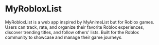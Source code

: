 # MyRobloxList
MyRobloxList is a web app inspired by MyAnimeList but for Roblox games. Users can track, rate, and organize their favorite Roblox experiences, discover trending titles, and follow others' lists. Built for the Roblox community to showcase and manage their game journeys.
